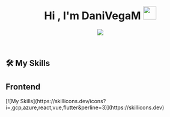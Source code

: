 <h1 align="center">Hi , I'm DaniVegaM <img src="https://media.giphy.com/media/hvRJCLFzcasrR4ia7z/giphy.gif" width="35"></h1>
<p align="center">
  <a href="https://github.com/DenverCoder1/readme-typing-svg"><img src="https://readme-typing-svg.herokuapp.com?font=Time+New+Roman&color=%23C8BE25&size=25&center=true&vCenter=true&width=600&height=100&lines=FullStack+Developer;Computational+Systems+Engineering+Student;self-taught+Programmer;Always+learning+new+things"></a>
</p>

<br>

## 🛠️ My Skills
<h2>Frontend</h2>
[![My Skills](https://skillicons.dev/icons?i=,gcp,azure,react,vue,flutter&perline=3)](https://skillicons.dev)
